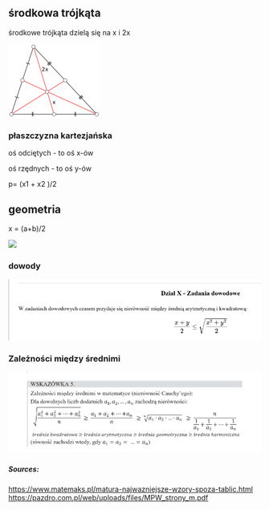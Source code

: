 ## środkowa trójkąta

środkowe trójkąta dzielą się na x i 2x

![](Triangle.Centroid.png)

### płaszczyzna kartezjańska

oś odciętych - to oś x-ów

oś rzędnych - to oś y-ów

p= (x1 + x2 )/2

## geometria

x = (a+b)/2

![](https://www.matemaks.pl/grafika/g0485.png)

### dowody

![](dowody.png)

### Zależności między średnimi

![](zaloznosci_srednie.png)



##### Sources:
https://www.matemaks.pl/matura-najwazniejsze-wzory-spoza-tablic.html
https://pazdro.com.pl/web/uploads/files/MPW_strony_m.pdf

<link rel="stylesheet" href="https://cdn.simplecss.org/simple.min.css">

